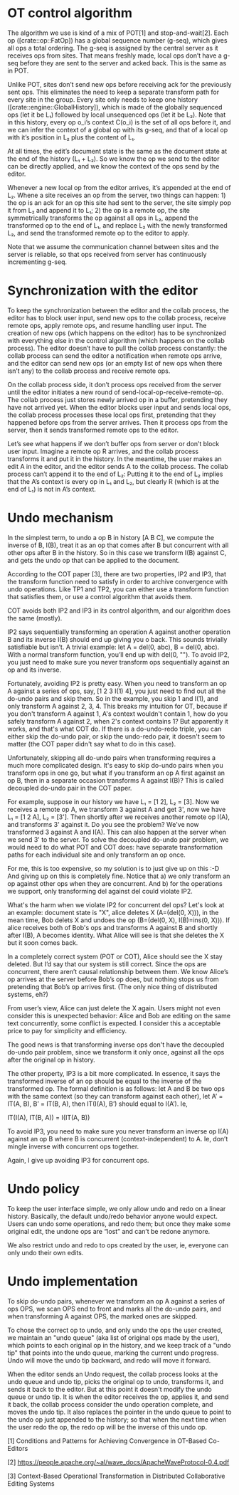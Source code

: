 # OT control algorithm

The algorithm we use is kind of a mix of POT[1] and stop-and-wait[2].
Each op ([crate::op::FatOp]) has a global sequence number (g-seq),
which gives all ops a total ordering. The g-seq is assigned by the
central server as it receives ops from sites. That means freshly made,
local ops don’t have a g-seq before they are sent to the server and
acked back. This is the same as in POT.

Unlike POT, sites don’t send new ops before receiving ack for the
previously sent ops. This eliminates the need to keep a separate
transform path for every site in the group. Every site only needs to
keep one history ([crate::engine::GlobalHistory]), which is made of
the globally sequenced ops (let it be L₁) followed by local
unsequenced ops (let it be L₂). Note that in this history, every op
o\_i’s context C(o\_i) is the set of all ops before it, and we can
infer the context of a global op with its g-seq, and that of a local
op with it’s position in L₂ plus the content of L₁.

At all times, the edit’s document state is the same as the document
state at the end of the history (L₁ + L₂). So we know the op we send
to the editor can be directly applied, and we know the context of the
ops send by the editor.

Whenever a new local op from the editor arrives, it’s appended at the
end of L₂. Whene a site receives an op from the server, two things can
happen: 1) the op is an ack for an op this site had sent to the
server, the site simply pop it from L₂ and append it to L₁; 2) the op
is a remote op, the site symmetrically transforms the op against all
ops in L₂, append the transformed op to the end of L₁, and replace L₂
with the newly transformed L₂, and send the transformed remote op to
the editor to apply.

Note that we assume the communication channel between sites and the
server is reliable, so that ops received from server has continuously
incrementing g-seq.

# Synchronization with the editor

To keep the synchronization between the editor and the collab process,
the editor has to block user input, send new ops to the collab
process, receive remote ops, apply remote ops, and resume handling
user input. The creation of new ops (which happens on the editor) has
to be synchronized with everything else in the control algorithm
(which happens on the collab process). The editor doesn’t have to pull
the collab process constantly: the collab process can send the editor
a notification when remote ops arrive, and the editor can send new ops
(or an empty list of new ops when there isn’t any) to the collab
process and receive remote ops.

On the collab process side, it don’t process ops received from the
server until the editor initiates a new round of
send-local-op-receive-remote-op. The collab process just stores newly
arrived op in a buffer, pretending they have not arrived yet. When the
editor blocks user input and sends local ops, the collab process
processes these local ops first, pretending that they happened before
ops from the server arrives. Then it process ops from the server, then
it sends transformed remote ops to the editor.

Let’s see what happens if we don’t buffer ops from server or don’t
block user input. Imagine a remote op R arrives, and the collab
process transforms it and put it in the history. In the meantime, the
user makes an edit A in the editor, and the editor sends A to the
collab process. The collab process can’t append it to the end of L₂:
Putting it to the end of L₂ implies that the A’s context is every op
in L₁ and L₂, but clearly R (which is at the end of L₁) is not in A’s
context.

# Undo mechanism

In the simplest term, to undo a op B in history [A B C], we compute
the inverse of B, I(B), treat it as an op that comes after B but
concurrent with all other ops after B in the history. So in this case
we transform I(B) against C, and gets the undo op that can be applied
to the document.

According to the COT paper [3], there are two properties, IP2 and IP3,
that the transform function need to satisfy in order to archive
convergence with undo operations. Like TP1 and TP2, you can either use
a transform function that satisfies them, or use a control algorithm
that avoids them.

COT avoids both IP2 and IP3 in its control algorithm, and our
algorithm does the same (mostly).

IP2 says sequentially transforming an operation A against another
operation B and its inverse I(B) should end up giving you o back.
This sounds trivially satisfiable but isn’t. A trivial example: let A
= del(0, abc), B = del(0, abc). With a normal transform function,
you’ll end up with del(0, ""). To avoid IP2, you just need to make
sure you never transform ops sequentially against an op and its
inverse.

Fortunately, avoiding IP2 is pretty easy. When you need to transform
an op A against a series of ops, say, [1 2 3 I(1) 4], you just need to
find out all the do-undo pairs and skip them. So in the example, you
skip 1 and I(1), and only transform A against 2, 3, 4. This breaks my
intuition for OT, because if you don't transform A against 1, A's
context wouldn't contain 1, how do you safely transform A against 2,
when 2's context contains 1? But apparently it works, and that's what
COT do. If there is a do-undo-redo triple, you can either skip the
do-undo pair, or skip the undo-redo pair, it doesn't seem to matter
(the COT paper didn't say what to do in this case).

Unfortunately, skipping all do-undo pairs when transforming requires a
much more complicated design. It's easy to skip do-undo pairs when you
transform ops in one go, but what if you transform an op A first
against an op B, then in a separate occasion transforms A against
I(B)? This is called decoupled do-undo pair in the COT paper.

For example, suppose in our history we have L₁ = [1 2], L₂ = [3]. Now
we receives a remote op A, we transform 3 against A and get 3', now we
have L₁ = [1 2 A], L₂ = [3']. Then shortly after we receives another
remote op I(A), and transforms 3' against it. Do you see the problem?
We've now transformed 3 against A and I(A). This can also happen at
the server when we send 3' to the server. To solve the decoupled
do-undo pair problem, we would need to do what POT and COT does: have
separate transformation paths for each individual site and only
transform an op once.

For me, this is too expensive, so my solution is to just give up on
this :-D And giving up on this is completely fine. Notice that a) we
only transform an op against other ops when they are concurrent. And
b) for the operations we support, only transforming del against del
could violate IP2.

What's the harm when we violate IP2 for concurrent del ops? Let's look
at an example: document state is "X", alice deletes X (A=(del(0, X))),
in the mean time, Bob delets X and undoes the op (B=(del(0, X),
I(B)=ins(0, X))). If alice receives both of Bob's ops and transforms A
against B and shortly after I(B), A becomes identity. What Alice will
see is that she deletes the X but it soon comes back.

In a completely correct system (POT or COT), Alice should see the X
stay deleted. But I’d say that our system is still correct. Since the
ops are concurrent, there aren’t causal relationship between them. We
know Alice’s op arrives at the server before Bob’s op does, but
nothing stops us from pretending that Bob’s op arrives first. (The
only nice thing of distributed systems, eh?)

From user’s view, Alice can just delete the X again. Users might not
even consider this is unexpected behavior: Alice and Bob are editing
on the same text concurrently, some conflict is expected. I consider
this a acceptable price to pay for simplicity and efficiency.

The good news is that transforming inverse ops don't have the
decoupled do-undo pair problem, since we transform it only once,
against all the ops after the original op in history.

The other property, IP3 is a bit more complicated. In essence, it says
the transformed inverse of an op should be equal to the inverse of the
transformed op. The formal definition is as follows: let A and B be
two ops with the same context (so they can transform against each
other), let A’ = IT(A, B), B’ = IT(B, A), then IT(I(A), B’) should
equal to I(A’). Ie,

IT(I(A), IT(B, A)) = I(IT(A, B))

To avoid IP3, you need to make sure you never transform an inverse op
I(A) against an op B where B is concurrent (context-independent) to
A. Ie, don’t mingle inverse with concurrent ops together.

Again, I give up avoiding IP3 for concurrent ops.

# Undo policy

To keep the user interface simple, we only allow undo and redo on a
linear history. Basically, the default undo/redo behavior anyone would
expect. Users can undo some operations, and redo them; but once they
make some original edit, the undone ops are “lost” and can’t be redone
anymore.

We also restrict undo and redo to ops created by the user, ie,
everyone can only undo their own edits.

# Undo implementation

To skip do-undo pairs, whenever we transform an op A against a series
of ops OPS, we scan OPS end to front and marks all the do-undo pairs,
and when transforming A against OPS, the marked ones are skipped.

To chose the correct op to undo, and only undo the ops the user
created, we maintain an "undo queue" (aka list of original ops made by
the user), which points to each original op in the history, and we
keep track of a "undo tip" that points into the undo queue, marking
the current undo progress. Undo will move the undo tip backward, and
redo will move it forward.

When the editor sends an Undo request, the collab process looks at the
undo queue and undo tip, picks the original op to undo, transforms it,
and sends it back to the editor. But at this point it doesn't modify
the undo queue or undo tip. It is when the editor receives the op,
applies it, and send it back, the collab process consider the undo
operation complete, and moves the undo tip. It also replaces the
pointer in the undo queue to point to the undo op just appended to the
history; so that when the next time when the user redo the op, the
redo op will be the inverse of this undo op.


[1] Conditions and Patterns for Achieving Convergence in OT-Based
Co-Editors

[2] https://people.apache.org/~al/wave_docs/ApacheWaveProtocol-0.4.pdf

[3] Context-Based Operational Transformation in Distributed
Collaborative Editing Systems
